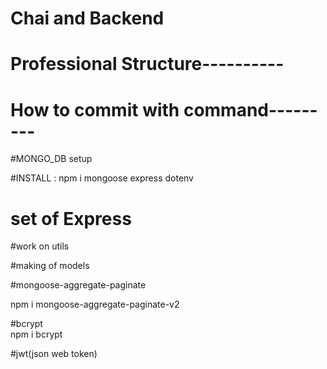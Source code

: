 # Chai and Backend

# Professional Structure----------

<!-- 

1.controllers : 

2.DB         :It is used how database can be connect

3. middlewares:mere pas ik request aayi ki server se kuch do aur may bich me middleware laga dunga taki may app ki cookies dekh saku 

4.models:  it is used to make the differents type of schema related to the project for example hospital management , libraary management

5.routes:  make a standard approach to manage different routes

6.utility: files uploading ,mails uploading etc use for make aur jo functionality bar bar use hogi usko q na ik folder me rakh diya jaye
 -->

# How to commit with command---------

<!-- 
 1.git status 

 2.git add .

 3.git commit -m "write comment the you change in the code"

 4.git push

 -->

 #MONGO_DB setup

 #INSTALL : npm i mongoose express dotenv
 <!-- 
 
 How mongoose connect with database
         
       const mongoose = require('mongoose')
       mongoose.connect('mongodb+srv://sharad:sharad123@codefile.iovnn.mongodb.net')  

       Note: 

       1.Database se jab bhi bat karne ki kosis karunga to problem aa sakti hy so raape in try and catch  OR take Promises aur promisese me bhi resolve ho jati hy by resolve and reject

       2.Database is always in other content (means jab bhi database ko access karoge to time lega islye   "async aur await ka use karo")

 
  -->

  # set of Express 
  <!-- 

  1. cookie-parser :

  2.cors :



   -->
#work on utils


#making of models



#mongoose-aggregate-paginate

   npm i mongoose-aggregate-paginate-v2


#bcrypt   
   npm i bcrypt


  <!-- it is used in every project -->


#jwt(json web token)

 <!-- it is used in every project -->
